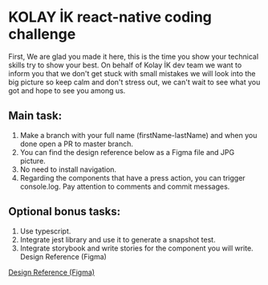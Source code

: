 # KOLAY İK react-native coding challenge

First, We are glad you made it here, this is the time you show your technical skills try to show your best. On behalf of Kolay İK dev team we want to inform you that we don't get stuck with small mistakes we will look into the big picture so keep calm and don't stress out, we can't wait to see what you got and hope to see you among us.

## Main task:

1. Make a branch with your full name (firstName-lastName) and when you done open a PR to master branch.
2. You can find the design reference below as a Figma file and JPG picture.
3. No need to install navigation.
4. Regarding the components that have a press action, you can trigger console.log.
   Pay attention to comments and commit messages.

## Optional bonus tasks:

1. Use typescript.
2. Integrate jest library and use it to generate a snapshot test.
3. Integrate storybook and write stories for the component you will write.
   Design Reference (Figma)

[Design Reference (Figma)](https://www.figma.com/file/6gGr6Y1FwyyU5pVNp1nK5I/Dev_Challenge?node-id=0%3A1)

